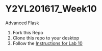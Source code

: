 # Y2YL201617_Week10
Advanced Flask
<ol>
<li> Fork this Repo</li> 
<li>Clone this repo to your desktop</li>
<li> Follow the <a href="https://docs.google.com/document/d/17AhyUbv14YY6ANdPgng5kpwrXkkY4MTj-RA-3pJ3myw/edit?usp=sharing">Instructions for Lab 10</a></li> 
</ol>
